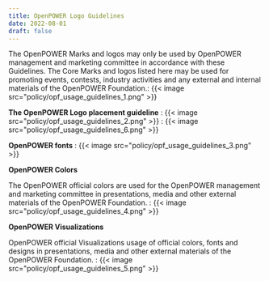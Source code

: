 ```yaml
---
title: OpenPOWER Logo Guidelines
date: 2022-08-01
draft: false
---
```


The OpenPOWER Marks and logos may only be used by OpenPOWER management and marketing committee in accordance with these Guidelines. The Core Marks and logos listed here may be used for promoting events, contests, industry activities and any external and internal materials of the OpenPOWER Foundation.: {{< image src="policy/opf_usage_guidelines_1.png" >}}

**The OpenPOWER Logo placement guideline**
: {{< image src="policy/opf_usage_guidelines_2.png" >}}
: {{< image src="policy/opf_usage_guidelines_6.png" >}}

**OpenPOWER fonts**
: {{< image src="policy/opf_usage_guidelines_3.png" >}}

**OpenPOWER Colors**

The OpenPOWER official colors are used for the OpenPOWER management and marketing committee in presentations, media and other external materials of the OpenPOWER Foundation.
: {{< image src="policy/opf_usage_guidelines_4.png" >}}

**OpenPOWER Visualizations**

OpenPOWER official Visualizations usage of official colors, fonts and designs in presentations, media and other external materials of the OpenPOWER Foundation. 
: {{< image src="policy/opf_usage_guidelines_5.png" >}}

